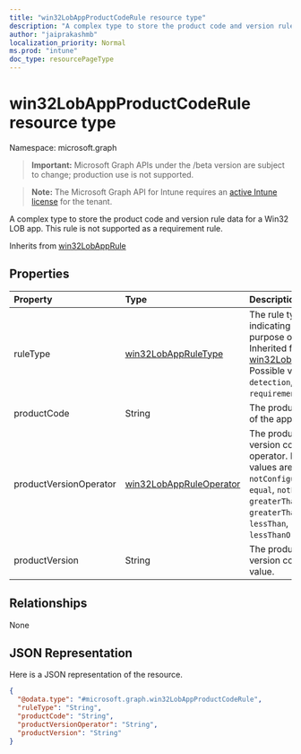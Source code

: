 ```yaml
---
title: "win32LobAppProductCodeRule resource type"
description: "A complex type to store the product code and version rule data for a Win32 LOB app. This rule is not supported as a requirement rule."
author: "jaiprakashmb"
localization_priority: Normal
ms.prod: "intune"
doc_type: resourcePageType
---
```


# win32LobAppProductCodeRule resource type

Namespace: microsoft.graph

> **Important:** Microsoft Graph APIs under the /beta version are subject to change; production use is not supported.

> **Note:** The Microsoft Graph API for Intune requires an [active Intune license](https://go.microsoft.com/fwlink/?linkid=839381) for the tenant.

A complex type to store the product code and version rule data for a Win32 LOB app. This rule is not supported as a requirement rule.


Inherits from [win32LobAppRule](../resources/intune-apps-win32lobapprule.md)

## Properties
|Property|Type|Description|
|:---|:---|:---|
|ruleType|[win32LobAppRuleType](../resources/intune-apps-win32lobappruletype.md)|The rule type indicating the purpose of the rule. Inherited from [win32LobAppRule](../resources/intune-apps-win32lobapprule.md). Possible values are: `detection`, `requirement`.|
|productCode|String|The product code of the app.|
|productVersionOperator|[win32LobAppRuleOperator](../resources/intune-apps-win32lobappruleoperator.md)|The product version comparison operator. Possible values are: `notConfigured`, `equal`, `notEqual`, `greaterThan`, `greaterThanOrEqual`, `lessThan`, `lessThanOrEqual`.|
|productVersion|String|The product version comparison value.|

## Relationships
None

## JSON Representation
Here is a JSON representation of the resource.
<!-- {
  "blockType": "resource",
  "@odata.type": "microsoft.graph.win32LobAppProductCodeRule"
}
-->
``` json
{
  "@odata.type": "#microsoft.graph.win32LobAppProductCodeRule",
  "ruleType": "String",
  "productCode": "String",
  "productVersionOperator": "String",
  "productVersion": "String"
}
```
